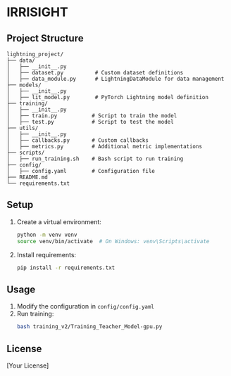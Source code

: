 # IRRISIGHT

## Project Structure
```
lightning_project/
├── data/
│   ├── __init__.py
│   ├── dataset.py          # Custom dataset definitions
│   ├── data_module.py      # LightningDataModule for data management
├── models/
│   ├── __init__.py
│   ├── lit_model.py        # PyTorch Lightning model definition
├── training/
│   ├── __init__.py
│   ├── train.py           # Script to train the model
│   ├── test.py            # Script to test the model
├── utils/
│   ├── __init__.py
│   ├── callbacks.py       # Custom callbacks
│   ├── metrics.py         # Additional metric implementations
├── scripts/
│   ├── run_training.sh    # Bash script to run training
├── config/
│   ├── config.yaml        # Configuration file
├── README.md
└── requirements.txt
```

## Setup
1. Create a virtual environment:
   ```bash
   python -m venv venv
   source venv/bin/activate  # On Windows: venv\Scripts\activate
   ```

2. Install requirements:
   ```bash
   pip install -r requirements.txt
   ```

## Usage
1. Modify the configuration in `config/config.yaml`
2. Run training:
   ```bash
   bash training_v2/Training_Teacher_Model-gpu.py
   ```

## License
[Your License]
